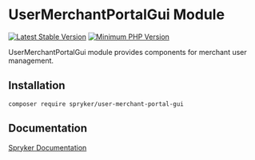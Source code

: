 # UserMerchantPortalGui Module
[![Latest Stable Version](https://poser.pugx.org/spryker/user-merchant-portal-gui/v/stable.svg)](https://packagist.org/packages/spryker/user-merchant-portal-gui)
[![Minimum PHP Version](https://img.shields.io/badge/php-%3E%3D%207.4-8892BF.svg)](https://php.net/)

UserMerchantPortalGui module provides components for merchant user management.

## Installation

```
composer require spryker/user-merchant-portal-gui
```

## Documentation

[Spryker Documentation](https://docs.spryker.com)
